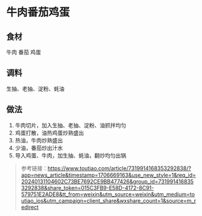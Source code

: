 # 牛肉番茄鸡蛋

## 食材
牛肉
番茄
鸡蛋

## 调料
生抽、老抽、淀粉、蚝油

## 做法
1. 牛肉切片，加入生抽、老抽、淀粉、油抓拌均匀
2. 鸡蛋打散，油热鸡蛋炒熟盛出
3. 热油，牛肉炒熟盛出
4. 少油，番茄炒出汁水
5. 导入鸡蛋、牛肉，加生抽、蚝油，翻炒均匀出锅

> 参考链接：https://www.toutiao.com/article/7319914168353292838/?app=news_article&timestamp=1706669163&use_new_style=1&req_id=20240131104602C73BE7692CE9BB477426&group_id=7319914168353292838&share_token=015C3FB9-E58D-4172-8C91-579751E2ADE8&tt_from=weixin&utm_source=weixin&utm_medium=toutiao_ios&utm_campaign=client_share&wxshare_count=1&source=m_redirect
